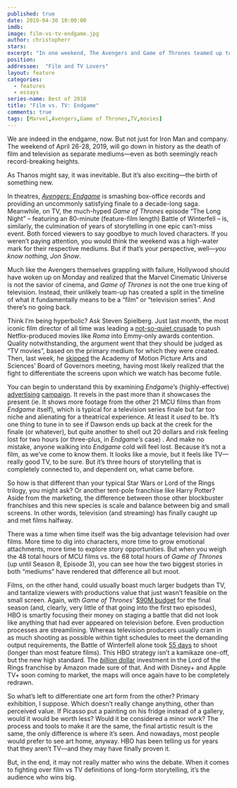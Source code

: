 ```yaml
---
published: true
date: 2019-04-30 10:00:00
imdb: 
image: film-vs-tv-endgame.jpg
author: christopherr 
stars: 
excerpt: "In one weekend, The Avengers and Game of Thrones teamed up to take down traditional definitions of film and television."
position: 
addressee:  "Film and TV Lovers"
layout: feature
categories: 
  - features
  - essays
series-name: Best of 2018
title: "Film vs. TV: Endgame"
comments: true
tags: [Marvel,Avengers,Game of Thrones,TV,movies]
---
```

We are indeed in the endgame, now. But not just for Iron Man and company. The weekend of April 26-28, 2019, will go down in history as the death of film and television as separate mediums—even as both seemingly reach record-breaking heights. 

As Thanos might say, it was inevitable. But it’s also exciting—the birth of something new. 

In theatres, [_Avengers: Endgame_](http://www.dearcastandcrew.com/content/2019/4/28/avengers-endgame.html) is smashing box-office records and providing an uncommonly satisfying finale to a decade-long saga. Meanwhile, on TV, the much-hyped _Game of Thrones_ episode “The Long Night” – featuring an 80-minute (feature-film length) Battle of Winterfell – is, similarly, the culmination of years of storytelling in one epic can’t-miss event. Both forced viewers to say goodbye to much loved characters. If you weren’t paying attention, you would think the weekend was a high-water mark for their respective mediums. But if that’s your perspective, well—_you know nothing, Jon Snow_. 

Much like the Avengers themselves grappling with failure, Hollywood should have woken up on Monday and realized that the Marvel Cinematic Universe is not the savior of cinema, and _Game of Thrones_ is not the one true king of television. Instead, their unlikely team-up has created a split in the timeline of what it fundamentally means to be a “film” or “television series”. And there’s no going back. 

Think I’m being hyperbolic? Ask Steven Spielberg. Just last month, the most iconic film director of all time was leading a [not-so-quiet crusade](https://news.avclub.com/steven-spielberg-is-gunning-to-make-sure-netflix-never-1833005033) to push Netflix-produced movies like _Roma_ into Emmy-only awards contention. Quality notwithstanding, the argument went that they should be judged as “TV movies”, based on the primary medium for which they were created. Then, last week, he [skipped](https://deadline.com/2019/04/steven-spielberg-netflix-oscar-eligibility-comments-1202600879/) the Academy of Motion Picture Arts and Sciences’ Board of Governors meeting, having most likely realized that the fight to differentiate the screens upon which we watch has become futile. 

You can begin to understand this by examining _Endgame_’s (highly-effective) [advertising](https://www.youtube.com/watch?v=TcMBFSGVi1c) [campaign](https://www.youtube.com/watch?v=0jNvJU52LvU). It revels in the past more than it showcases the present (ie. It shows more footage from the other 21 MCU films than from _Endgame_ itself), which is typical for a television series finale but far too niche and alienating for a theatrical experience. At least it _used_ to be. It’s one thing to tune in to see if Dawson ends up back at the creek for the finale (or whatever), but quite another to shell out 20 dollars and risk feeling lost for two hours (or three-plus, in _Endgame’s_ case) . And make no mistake, anyone walking into _Endgame_ cold will feel lost. Because it’s not a film, as we’ve come to know them. It looks like a movie, but it feels like TV—really good TV, to be sure. But it’s three hours of storytelling that is completely connected to, and dependent on, what came before.

So how is that different than your typical Star Wars or Lord of the Rings trilogy, you might ask? Or another tent-pole franchise like Harry Potter? Aside from the marketing, the difference between those other blockbuster franchises and this new species is scale and balance between big and small screens. In other words, television (and streaming) has finally caught up and met films halfway. 

There was a time when time itself was the big advantage television had over films. More time to dig into characters, more time to grow emotional attachments, more time to explore story opportunities. But when you weigh the 48 total hours of MCU films vs. the 68 total hours of _Game of Thrones_ (up until Season 8, Episode 3), you can see how the two biggest stories in both “mediums” have rendered that difference all but moot. 

Films, on the other hand, could usually boast much larger budgets than TV, and tantalize viewers with productions value that just wasn’t feasible on the small screen. Again, with _Game of Thrones_’ [$90M budget](https://www.businessinsider.com/game-of-thrones-season-8-90-million-budget-6-episodes-2019-1) for the final season (and, clearly, very little of that going into the first two episodes), HBO is smartly focusing their money on staging a battle that did not look like anything that had ever appeared on television before. Even production processes are streamlining. Whereas television producers usually cram in as much shooting as possible within tight schedules to meet the demanding output requirements, the Battle of Winterfell alone took [55 days](https://qz.com/quartzy/1248066/game-of-thrones-longest-battle-shoot-took-55-days-to-complete/) to shoot (longer than most feature films). This HBO strategy isn’t a kamikaze one-off, but the new high standard. The [_billion_](https://www.indiewire.com/2019/04/elijah-wood-lord-of-the-rings-amazon-1-billion-1202127879/)[ dollar](https://www.indiewire.com/2019/04/elijah-wood-lord-of-the-rings-amazon-1-billion-1202127879/) investment in the Lord of the Rings franchise by Amazon made sure of that. And with Disney+ and Apple TV+ soon coming to market, the maps will once again have to be completely redrawn. 

So what’s left to differentiate one art form from the other? Primary exhibition, I suppose. Which doesn’t really change anything, other than perceived value. If Picasso put a painting on his fridge instead of a gallery, would it would be worth less? Would it be considered a minor work? The process and tools to make it are the same, the final artistic result is the same, the only difference is where it’s seen. And nowadays, most people would prefer to see art home, anyway. HBO has been telling us for years that they aren’t TV—and they may have finally proven it.

But, in the end, it may not really matter who wins the debate. When it comes to fighting over film vs TV definitions of long-form storytelling, it’s the audience who wins big. 